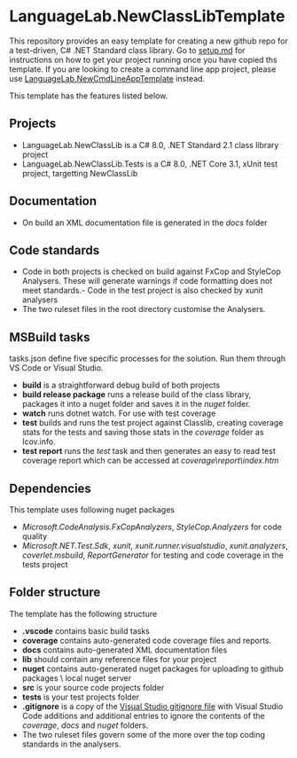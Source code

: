 # LanguageLab.NewClassLibTemplate
This repository provides an easy template for creating a new github repo for a test-driven, C# .NET Standard class library. 
Go to [setup.md](SETUP.md) for instructions on how to get your project running once you have copied ths template.
If you are looking to create a command line app project, please use [LanguageLab.NewCmdLineAppTemplate](https://github.com/mahardan-oup/LanguageLab.NewCmdLineAppTemplate) instead.

This template has the features listed below. 

## Projects
- LanguageLab.NewClassLib is a C# 8.0, .NET Standard 2.1 class library project
- LanguageLab.NewClassLib.Tests is a C# 8.0, .NET Core 3.1, xUnit test project, targetting NewClassLib

## Documentation
- On build an XML documentation file is generated in the *docs* folder

## Code standards
- Code in both projects is checked on build against FxCop and StyleCop Analysers. These will generate warnings if code formatting does not meet standards.- Code in the test project is also checked by xunit analysers
- The two ruleset files in the root directory customise the Analysers.

## MSBuild tasks
tasks.json define five specific processes for the solution. Run them through VS Code or Visual Studio.
-  **build** is a straightforward debug build of both projects
-  **build release package** runs a release build of the class library, packages it into a nuget folder and saves it in the *nuget* folder.  
- **watch** runs dotnet watch. For use with test coverage
- **test** builds and runs the test project against Classlib, creating coverage stats for the tests and saving those stats in the *coverage* folder as lcov.info.
- **test report** runs the *test* task and then generates an easy to read test coverage report which can be accessed at *coverage\report\index.htm*

## Dependencies
This template uses following nuget packages
- *Microsoft.CodeAnalysis.FxCopAnalyzers*, *StyleCop.Analyzers* for code quality
- *Microsoft.NET.Test.Sdk*, *xunit*, *xunit.runner.visualstudio*, *xunit.analyzers*, *coverlet.msbuild*, *ReportGenerator*  for testing and code coverage in the tests project

## Folder structure
The template has the following structure
- **.vscode** contains basic build tasks
- **coverage** contains auto-generated code coverage files and reports. 
- **docs** contains auto-generated XML documentation files
- **lib** should contain any reference files for your project
- **nuget** contains auto-generated nuget packages for uploading to github packages \ local nuget server
- **src** is your source code projects folder
- **tests** is your test projects folder
- **.gitignore** is a copy of the [Visual Studio gitignore file](https://github.com/github/gitignore/blob/master/VisualStudio.gitignore) with Visual Studio Code additions and additional entries to ignore the contents of the *coverage*, *docs* and *nuget* folders.
- The two ruleset files govern some of the more over the top coding standards in the analysers. 
